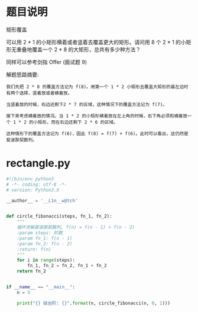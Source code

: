 # 题目说明

矩形覆盖

可以用 2 \* 1 的小矩形横着或者竖着去覆盖更大的矩形。请问用 8 个 2 \* 1 的小矩形无重叠地覆盖一个 2 \* 8 的大矩形，总共有多少种方法？

同样可以参考剑指 Offer \(面试题 9\)

解题思路摘要:

```
我们先把 2 * 8 的覆盖方法记为 f(8)。用第一个 1 * 2 小矩形去覆盖大矩形的最左边时有两个选择，竖着放或者横着放。

当竖着放的时候，右边还剩下2 * 7 的区域，这种情况下的覆盖方法记为 f(7)。

接下来考虑横着放的情况。当 1 * 2 的小矩形横着放在左上角的时候，右下角必须和横着放一个 1 * 2 的小矩形，而在右边还剩下 2 * 6 的区域。        

这种情形下的覆盖方法记为 f(6)，因此 f(8) = f(7) + f(6)。此时可以看出，这仍然是斐波那契数列。
```

# rectangle.py

```python
#!/bin/env python3
# -*- coding: utf-8 -*-
# version: Python3.X

__author__ = '__L1n__w@tch'


def circle_fibonacci(steps, fn_1, fn_2):
    """
    循环求解斐波那契数列, f(n) = f(n - 1) + f(n - 2)
    :param steps: 阶数
    :param fn_1: f(n - 1)
    :param fn_2: f(n - 2)
    :return: f(n)
    """
    for i in range(steps):
        fn_1, fn_2 = fn_2, fn_1 + fn_2
    return fn_2


if __name__ == "__main__":
    n = 3

    print("{} 级台阶: {}".format(n, circle_fibonacci(n, 0, 1)))
```

